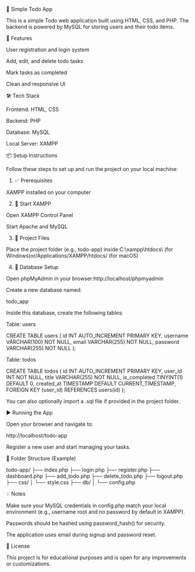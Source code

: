 📝 Simple Todo App

This is a simple Todo web application built using HTML, CSS, and PHP. The backend is powered by MySQL for storing users and their todo items.

🚀 Features

User registration and login system

Add, edit, and delete todo tasks

Mark tasks as completed

Clean and responsive UI

🛠️ Tech Stack

Frontend: HTML, CSS

Backend: PHP

Database: MySQL

Local Server: XAMPP

📦 Setup Instructions

Follow these steps to set up and run the project on your local machine:

1. ✅ Prerequisites

XAMPP installed on your computer

2. 🚦 Start XAMPP

Open XAMPP Control Panel

Start Apache and MySQL

3. 💂️ Project Files

Place the project folder (e.g., todo-app) inside:C:\xampp\htdocs\ (for Windows)or/Applications/XAMPP/htdocs/ (for macOS)

4. 🛂️ Database Setup

Open phpMyAdmin in your browser:http://localhost/phpmyadmin

Create a new database named:

todo_app

Inside this database, create the following tables:

Table: users

CREATE TABLE users (
  id INT AUTO_INCREMENT PRIMARY KEY,
  username VARCHAR(100) NOT NULL,
  email VARCHAR(255) NOT NULL,
  password VARCHAR(255) NOT NULL
);

Table: todos

CREATE TABLE todos (
  id INT AUTO_INCREMENT PRIMARY KEY,
  user_id INT NOT NULL,
  title VARCHAR(255) NOT NULL,
  is_completed TINYINT(1) DEFAULT 0,
  created_at TIMESTAMP DEFAULT CURRENT_TIMESTAMP,
  FOREIGN KEY (user_id) REFERENCES users(id)
);

You can also optionally import a .sql file if provided in the project folder.

▶️ Running the App

Open your browser and navigate to:

http://localhost/todo-app

Register a new user and start managing your tasks.

📁 Folder Structure (Example)

todo-app/
├── index.php
├── login.php
├── register.php
├── dashboard.php
├── add_todo.php
├── delete_todo.php
├── logout.php
├── css/
│   └── style.css
├── db/
│   └── config.php

💡 Notes

Make sure your MySQL credentials in config.php match your local environment (e.g., username root and no password by default in XAMPP).

Passwords should be hashed using password_hash() for security.

The application uses email during signup and password reset.

📃 License

This project is for educational purposes and is open for any improvements or customizations.